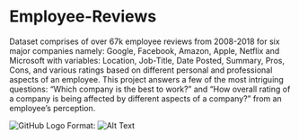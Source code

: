 # Employee-Reviews

Dataset comprises of over 67k employee reviews from 2008-2018 for six major
companies namely: Google, Facebook, Amazon, Apple, Netflix and Microsoft with variables:
Location, Job-Title, Date Posted, Summary, Pros, Cons, and various ratings based on different
personal and professional aspects of an employee. This project answers a few of the most
intriguing questions: “Which company is the best to work?” and “How overall rating of a
company is being affected by different aspects of a company?” from an employee’s perception.


![GitHub Logo](/images/logo.png)
Format: ![Alt Text](url)
